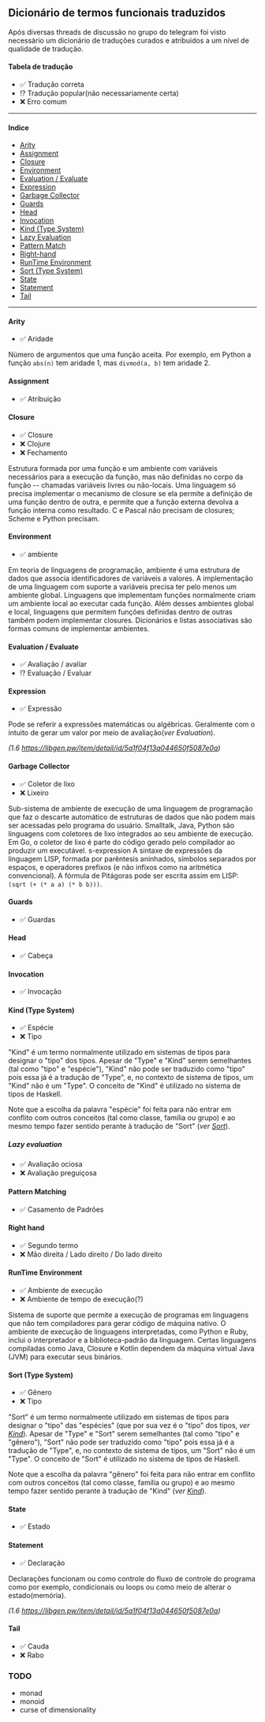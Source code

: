 ## Dicionário de termos funcionais traduzidos

Após diversas threads de discussão no grupo do telegram foi visto necessário um dicionário de traduções curados e atribuidos a um nível de qualidade de tradução.

#### Tabela de tradução
- :white_check_mark: Tradução correta
- :interrobang: Tradução popular(não necessariamente certa)
- :x: Erro comum

--------------------------------

#### Indice
- [Arity](#arity)
- [Assignment](#assignment)
- [Closure](#closure)
- [Environment](#environment)
- [Evaluation / Evaluate](#evaluation-/-evaluate)
- [Expression](#expression)
- [Garbage Collector](#garbage-collector)
- [Guards](#guards)
- [Head](#head)
- [Invocation](#invocation)
- [Kind (Type System)](#kind-type-system)
- [Lazy Evaluation](#lazy-evaluation)
- [Pattern Match](#pattern-match)
- [Right-hand](#right-hand)
- [RunTime Environment](#runtime-environment)
- [Sort (Type System)](#sort-type-system)
- [State](#state)
- [Statement](#statement)
- [Tail](#tail)

--------------------------------

#### Arity

- :white_check_mark: Aridade

Número de argumentos que uma função aceita. Por exemplo, em Python a função `abs(n)` tem aridade 1, mas `divmod(a, b)` tem aridade 2.

#### Assignment

- :white_check_mark: Atribuição

#### Closure

- :white_check_mark: Closure
- :x: Clojure
- :x: Fechamento

Estrutura formada por uma função e um ambiente com variáveis necessários para a execução da função, mas não definidas no corpo da função -- chamadas variáveis livres ou não-locais. Uma linguagem só precisa implementar o mecanismo de closure se ela permite a definição de uma função dentro de outra, e permite que a função externa devolva a função interna como resultado. C e Pascal não precisam de closures; Scheme e Python precisam.

#### Environment
- :white_check_mark: ambiente

Em teoria de linguagens de programação, ambiente é uma estrutura de dados que associa identificadores de variáveis a valores. A implementação de uma linguagem com suporte a variáveis precisa ter pelo menos um ambiente global. Linguagens que implementam funções normalmente criam um ambiente local ao executar cada função. Além desses ambientes global e local, linguagens que permitem funções definidas dentro de outras também podem implementar closures. Dicionários e listas associativas são formas comuns de implementar ambientes.

#### Evaluation / Evaluate

- :white_check_mark: Avaliação / avaliar
- :interrobang: Evaluação / Evaluar

#### Expression

- :white_check_mark: Expressão

Pode se referir a expressões matemáticas ou algébricas. Geralmente com o intuito de gerar um valor por meio de avaliação(*ver Evaluation*).

*(1.6 https://libgen.pw/item/detail/id/5a1f04f13a044650f5087e0a)*

#### Garbage Collector

- :white_check_mark: Coletor de lixo
- :x: Lixeiro

Sub-sistema de ambiente de execução de uma linguagem de programação que faz o descarte automático de estruturas de dados que não podem mais ser acessadas pelo programa do usuário. Smalltalk, Java, Python são linguagens com coletores de lixo integrados ao seu ambiente de execução. Em Go, o coletor de lixo é parte do código gerado pelo compilador ao produzir um executável.
s-expression
A sintaxe de expressões da linguagem LISP, formada por parêntesis aninhados, símbolos separados por espaços, e operadores prefixos (e não infixos como na aritmética convencional). A fórmula de Pitágoras pode ser escrita assim em LISP: `(sqrt (+ (* a a) (* b b)))`.

#### Guards

- :white_check_mark: Guardas

#### Head

- :white_check_mark: Cabeça

#### Invocation

- :white_check_mark: Invocação

#### Kind (Type System)

- :white_check_mark: Espécie
- :x: Tipo

"Kind" é um termo normalmente utilizado em sistemas de tipos para designar o "tipo" dos tipos. 
Apesar de "Type" e "Kind" serem semelhantes (tal como "tipo" e "espécie"), "Kind" não pode ser 
traduzido como "tipo" pois essa já é a tradução de "Type", e, no contexto de sistema de tipos, 
um "Kind" não é um "Type". O conceito de "Kind" é utilizado no sistema de tipos de Haskell.

Note que a escolha da palavra "espécie" foi feita para não entrar em conflito com outros conceitos
(tal como classe, família ou grupo) e ao mesmo tempo fazer sentido perante à tradução de "Sort" 
(*ver [Sort](#sort-type-system)*).

##### Lazy evaluation

- :white_check_mark: Avaliação ociosa
- :x: Avaliação preguiçosa

#### Pattern Matching

- :white_check_mark: Casamento de Padrões

#### Right hand

- :white_check_mark: Segundo termo
- :x: Mão direita / Lado direito / Do lado direito

#### RunTime Environment

- :white_check_mark: Ambiente de execução
- :x: Ambiente de tempo de execução(?)

Sistema de suporte que permite a execução de programas em linguagens que não tem compiladores para gerar código de máquina nativo. O ambiente de execução de linguagens interpretadas, como Python e Ruby, inclui o interpretador e a biblioteca-padrão da linguagem. Certas linguagens compiladas como Java, Closure e Kotlin dependem da máquina virtual Java (JVM) para executar seus binários.

#### Sort (Type System)

- :white_check_mark: Gênero
- :x: Tipo

"Sort" é um termo normalmente utilizado em sistemas de tipos para designar o "tipo" das "espécies" 
(que por sua vez é o "tipo" dos tipos, *ver [Kind](#kind-type-system)*). 
Apesar de "Type" e "Sort" serem semelhantes (tal como "tipo" e "gênero"), "Sort" não pode ser 
traduzido como "tipo" pois essa já é a tradução de "Type", e, no contexto de sistema de tipos, 
um "Sort" não é um "Type". O conceito de "Sort" é utilizado no sistema de tipos de Haskell.

Note que a escolha da palavra "gênero" foi feita para não entrar em conflito com outros conceitos
(tal como classe, família ou grupo) e ao mesmo tempo fazer sentido perante à tradução de "Kind" 
(*ver [Kind](#kind-type-system)*).

#### State

- :white_check_mark: Estado

#### Statement

- :white_check_mark: Declaração

Declarações funcionam ou como controle do fluxo de controle do programa como por exemplo, condicionais ou loops ou como meio de alterar o estado(memória).

*(1.6 https://libgen.pw/item/detail/id/5a1f04f13a044650f5087e0a)*

#### Tail

- :white_check_mark: Cauda
- :x: Rabo

### TODO

- monad
- monoid
- curse of dimensionality
